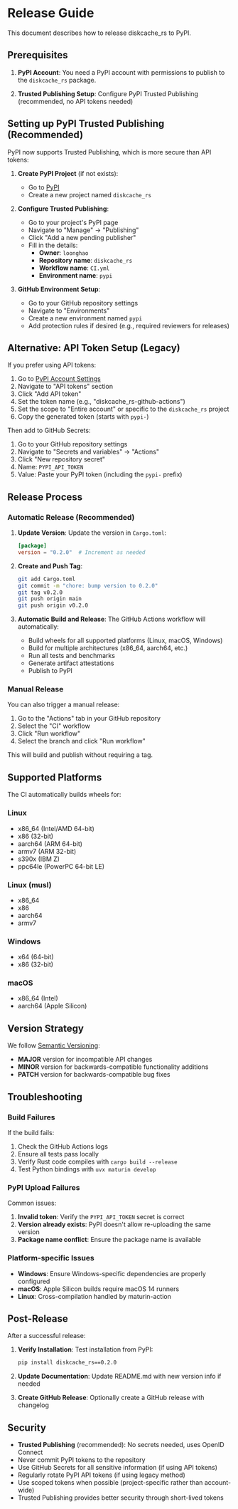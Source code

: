# Release Guide

This document describes how to release diskcache_rs to PyPI.

## Prerequisites

1. **PyPI Account**: You need a PyPI account with permissions to publish to the `diskcache_rs` package.

2. **Trusted Publishing Setup**: Configure PyPI Trusted Publishing (recommended, no API tokens needed)

## Setting up PyPI Trusted Publishing (Recommended)

PyPI now supports Trusted Publishing, which is more secure than API tokens:

1. **Create PyPI Project** (if not exists):
   - Go to [PyPI](https://pypi.org/)
   - Create a new project named `diskcache_rs`

2. **Configure Trusted Publishing**:
   - Go to your project's PyPI page
   - Navigate to "Manage" → "Publishing"
   - Click "Add a new pending publisher"
   - Fill in the details:
     - **Owner**: `loonghao`
     - **Repository name**: `diskcache_rs`
     - **Workflow name**: `CI.yml`
     - **Environment name**: `pypi`

3. **GitHub Environment Setup**:
   - Go to your GitHub repository settings
   - Navigate to "Environments"
   - Create a new environment named `pypi`
   - Add protection rules if desired (e.g., required reviewers for releases)

## Alternative: API Token Setup (Legacy)

If you prefer using API tokens:

1. Go to [PyPI Account Settings](https://pypi.org/manage/account/)
2. Navigate to "API tokens" section
3. Click "Add API token"
4. Set the token name (e.g., "diskcache_rs-github-actions")
5. Set the scope to "Entire account" or specific to the `diskcache_rs` project
6. Copy the generated token (starts with `pypi-`)

Then add to GitHub Secrets:
1. Go to your GitHub repository settings
2. Navigate to "Secrets and variables" → "Actions"
3. Click "New repository secret"
4. Name: `PYPI_API_TOKEN`
5. Value: Paste your PyPI token (including the `pypi-` prefix)

## Release Process

### Automatic Release (Recommended)

1. **Update Version**: Update the version in `Cargo.toml`:
   ```toml
   [package]
   version = "0.2.0"  # Increment as needed
   ```

2. **Create and Push Tag**:
   ```bash
   git add Cargo.toml
   git commit -m "chore: bump version to 0.2.0"
   git tag v0.2.0
   git push origin main
   git push origin v0.2.0
   ```

3. **Automatic Build and Release**: The GitHub Actions workflow will automatically:
   - Build wheels for all supported platforms (Linux, macOS, Windows)
   - Build for multiple architectures (x86_64, aarch64, etc.)
   - Run all tests and benchmarks
   - Generate artifact attestations
   - Publish to PyPI

### Manual Release

You can also trigger a manual release:

1. Go to the "Actions" tab in your GitHub repository
2. Select the "CI" workflow
3. Click "Run workflow"
4. Select the branch and click "Run workflow"

This will build and publish without requiring a tag.

## Supported Platforms

The CI automatically builds wheels for:

### Linux
- x86_64 (Intel/AMD 64-bit)
- x86 (32-bit)
- aarch64 (ARM 64-bit)
- armv7 (ARM 32-bit)
- s390x (IBM Z)
- ppc64le (PowerPC 64-bit LE)

### Linux (musl)
- x86_64
- x86
- aarch64
- armv7

### Windows
- x64 (64-bit)
- x86 (32-bit)

### macOS
- x86_64 (Intel)
- aarch64 (Apple Silicon)

## Version Strategy

We follow [Semantic Versioning](https://semver.org/):

- **MAJOR** version for incompatible API changes
- **MINOR** version for backwards-compatible functionality additions
- **PATCH** version for backwards-compatible bug fixes

## Troubleshooting

### Build Failures

If the build fails:
1. Check the GitHub Actions logs
2. Ensure all tests pass locally
3. Verify Rust code compiles with `cargo build --release`
4. Test Python bindings with `uvx maturin develop`

### PyPI Upload Failures

Common issues:
1. **Invalid token**: Verify the `PYPI_API_TOKEN` secret is correct
2. **Version already exists**: PyPI doesn't allow re-uploading the same version
3. **Package name conflict**: Ensure the package name is available

### Platform-specific Issues

- **Windows**: Ensure Windows-specific dependencies are properly configured
- **macOS**: Apple Silicon builds require macOS 14 runners
- **Linux**: Cross-compilation handled by maturin-action

## Post-Release

After a successful release:

1. **Verify Installation**: Test installation from PyPI:
   ```bash
   pip install diskcache_rs==0.2.0
   ```

2. **Update Documentation**: Update README.md with new version info if needed

3. **Create GitHub Release**: Optionally create a GitHub release with changelog

## Security

- **Trusted Publishing** (recommended): No secrets needed, uses OpenID Connect
- Never commit PyPI tokens to the repository
- Use GitHub Secrets for all sensitive information (if using API tokens)
- Regularly rotate PyPI API tokens (if using legacy method)
- Use scoped tokens when possible (project-specific rather than account-wide)
- Trusted Publishing provides better security through short-lived tokens
